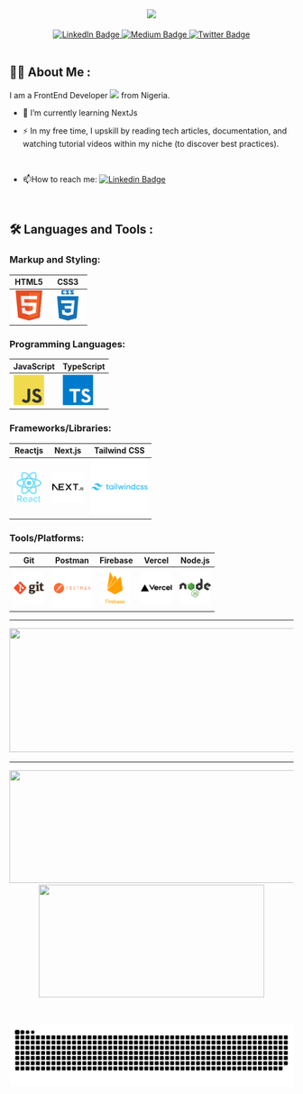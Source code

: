<div id="header" align="center">
  <img src="https://media.giphy.com/media/v1.Y2lkPTc5MGI3NjExOHlmajN6aDRvaTdua2EzMjh6N3l3ZnB4N2MyOHE1bmI3YTNubWRjeCZlcD12MV9naWZzX3NlYXJjaCZjdD1n/RbDKaczqWovIugyJmW/giphy.gif" width="400" height=""/>
</div>

<br/>

<div id="badges" align="center">
  <a href="www.linkedin.com/in/joshuaakpan7">
    <img src="https://img.shields.io/badge/LinkedIn-blue?style=for-the-badge&logo=linkedin&logoColor=white" alt="LinkedIn Badge"/>
  </a>
  
  <a href="https://medium.com/@joshuaakpan7">
    <img src="https://img.shields.io/badge/Medium-black?style=for-the-badge&logo=medium&logoColor=white" alt="Medium Badge"/>
  </a>
  
  <a href="your-twitter-URL">
    <img src="https://img.shields.io/badge/Twitter-blue?style=for-the-badge&logo=x&logoColor=white" alt="Twitter Badge"/>
  </a>
</div>

<br />

## :man_technologist: About Me :

I am a FrontEnd Developer <img src="https://media.giphy.com/media/hvRJCLFzcasrR4ia7z/giphy.gif" width="30"> from Nigeria.

<!-- - :telescope: I’m currently as a Software Engineer and contributing to frontend and backend for building web applications. -->

<!-- - :seedling: Exploring Technical Content Writing. -->
  
- 🌱 I’m currently learning NextJs

- :zap: In my free time, I upskill by reading tech articles, documentation, and watching tutorial videos within my niche (to discover best practices).


<br />

- :mailbox:How to reach me: [![Linkedin Badge](https://img.shields.io/badge/-JoshuaAkpan-blue?style=flat&logo=Linkedin&logoColor=white)](www.linkedin.com/in/joshuaakpan7)


<br />

## :hammer_and_wrench: Languages and Tools :

<div>

### Markup and Styling:
| HTML5 | CSS3 | 
|----------|----------|
| <img src="https://github.com/devicons/devicon/blob/master/icons/html5/html5-original.svg" title="HTML5"  alt="HTML" width="55" height="55"/> |	<img src="https://github.com/devicons/devicon/blob/master/icons/css3/css3-plain-wordmark.svg" title="CSS3"  alt="CSS" width="55" height="55"/> |


### Programming Languages:
| JavaScript |	TypeScript |
|----------|----------|
| <img src="https://github.com/devicons/devicon/blob/master/icons/javascript/javascript-original.svg" title="JavaScript" alt="JavaScript" width="55" height="55"/> |	<img src="https://github.com/devicons/devicon/blob/master/icons/typescript/typescript-original.svg" title="TypeScript" alt="TypeScript" width="55" height="55"/> |


### Frameworks/Libraries:
| Reactjs	| Next.js |	Tailwind CSS |
|----------|----------|----------|
| <img src="https://github.com/devicons/devicon/blob/master/icons/react/react-original-wordmark.svg" title="React" alt="React" width="55" height="55"/> |	<img src="https://github.com/devicons/devicon/blob/master/icons/nextjs/nextjs-original-wordmark.svg" title="Nextjs" alt="Nextjs" width="55" height="55"/> |	<img src="https://github.com/devicons/devicon/blob/master/icons/tailwindcss/tailwindcss-plain-wordmark.svg" title="Tailwindcss" alt="Tailwindcss" width="100" height="100"/> |


### Tools/Platforms:
| Git |	Postman |	Firebase |	Vercel |	Node.js |
|----------|----------|----------|----------|----------|
| <img src="https://github.com/devicons/devicon/blob/master/icons/git/git-original-wordmark.svg" title="Git" alt="Git" width="55" height="55"/> |	<img src="https://github.com/devicons/devicon/blob/master/icons/postman/postman-original-wordmark.svg" title="Postman" alt="Postman" width="70" height="70"/> |	<img src="https://github.com/devicons/devicon/blob/master/icons/firebase/firebase-plain-wordmark.svg" title="Firebase" alt="Firebase" width="55" height="55"/> |	<img src="https://github.com/devicons/devicon/blob/master/icons/vercel/vercel-original-wordmark.svg" title="Vercel" alt="Vercel" width="55" height="55"/> |	<img src="https://github.com/devicons/devicon/blob/master/icons/nodejs/nodejs-original-wordmark.svg" title="NodeJS" alt="NodeJS" width="55" height="55"/> |


</div>


---

  
<p align="center">
  <img width="800" height="220" src="https://streak-stats.demolab.com?user=JoshuaAkpan&theme=highcontrast&hide_border=true&border_radius=5&card_width=800">
</p>


---


<p align="center">
  <img width="600" height="200" src="https://github-readme-stats.vercel.app/api?username=JoshuaAkpan&show_icons=true&theme=vision-friendly-dark">
  <img width="400" height="200" src="https://github-readme-stats.vercel.app/api/top-langs/?username=JoshuaAkpan&size_weight=0.0005&count_weight=0.3&layout=compact&theme=vision-friendly-dark">
</p>
 
<div id="header" align="center">
  <img src="https://komarev.com/ghpvc/?username=JoshuaAkpan&style=for-the-badge&color=orange" alt=""/>
</div>

<p align="center">
 <img width="1000" src="https://raw.githubusercontent.com/platane/snk/output/github-contribution-grid-snake.svg" alt="snake"/>
</p>



<!--
**JoshuaAkpan/JoshuaAkpan** is a ✨ _special_ ✨ repository because its `README.md` (this file) appears on your GitHub profile.

Here are some ideas to get you started:

- 🔭 I’m currently working on ...
- 🌱 I’m currently learning ...
- 👯 I’m looking to collaborate on ...
- 🤔 I’m looking for help with ...
- 💬 Ask me about ...
- 📫 How to reach me: ...
- 😄 Pronouns: ...
- ⚡ Fun fact: ...
-->
